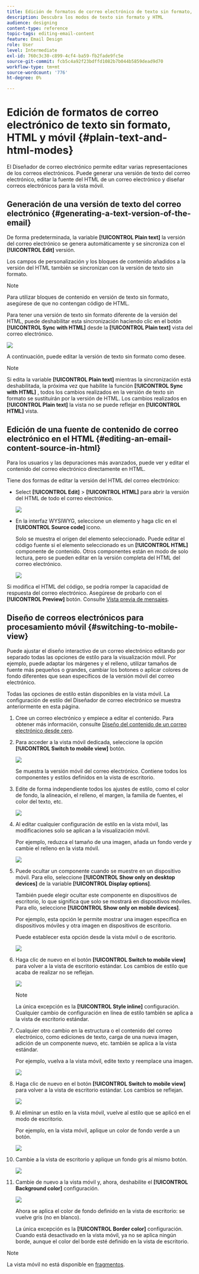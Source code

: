 ```yaml
---
title: Edición de formatos de correo electrónico de texto sin formato, HTML y móvil
description: Descubra los modos de texto sin formato y HTML
audience: designing
content-type: reference
topic-tags: editing-email-content
feature: Email Design
role: User
level: Intermediate
exl-id: 760c3c30-c899-4cf4-ba59-fb2fade9fc5e
source-git-commit: fcb5c4a92f23bdffd1082b7b044b5859dead9d70
workflow-type: tm+mt
source-wordcount: '776'
ht-degree: 0%

---
```


# Edición de formatos de correo electrónico de texto sin formato, HTML y móvil {#plain-text-and-html-modes}

El Diseñador de correo electrónico permite editar varias representaciones de los correos electrónicos. Puede generar una versión de texto del correo electrónico, editar la fuente del HTML de un correo electrónico y diseñar correos electrónicos para la vista móvil.

## Generación de una versión de texto del correo electrónico {#generating-a-text-version-of-the-email}

De forma predeterminada, la variable **[!UICONTROL Plain text]** la versión del correo electrónico se genera automáticamente y se sincroniza con el **[!UICONTROL Edit]** versión.

Los campos de personalización y los bloques de contenido añadidos a la versión del HTML también se sincronizan con la versión de texto sin formato.

>[!NOTE]
>
>Para utilizar bloques de contenido en versión de texto sin formato, asegúrese de que no contengan código de HTML.

Para tener una versión de texto sin formato diferente de la versión del HTML, puede deshabilitar esta sincronización haciendo clic en el botón **[!UICONTROL Sync with HTML]** desde la **[!UICONTROL Plain text]** vista del correo electrónico.

![](assets/email_designer_textversion.png)

A continuación, puede editar la versión de texto sin formato como desee.

>[!NOTE]
>
>Si edita la variable **[!UICONTROL Plain text]** mientras la sincronización está deshabilitada, la próxima vez que habilite la función **[!UICONTROL Sync with HTML]** , todos los cambios realizados en la versión de texto sin formato se sustituirán por la versión de HTML. Los cambios realizados en **[!UICONTROL Plain text]** la vista no se puede reflejar en **[!UICONTROL HTML]** vista.

## Edición de una fuente de contenido de correo electrónico en el HTML {#editing-an-email-content-source-in-html}

Para los usuarios y las depuraciones más avanzados, puede ver y editar el contenido del correo electrónico directamente en HTML.

Tiene dos formas de editar la versión del HTML del correo electrónico:

* Select **[!UICONTROL Edit]** > **[!UICONTROL HTML]** para abrir la versión del HTML de todo el correo electrónico.

   ![](assets/email_designer_html1.png)

* En la interfaz WYSIWYG, seleccione un elemento y haga clic en el **[!UICONTROL Source code]** icono.

   Solo se muestra el origen del elemento seleccionado. Puede editar el código fuente si el elemento seleccionado es un **[!UICONTROL HTML]** componente de contenido. Otros componentes están en modo de solo lectura, pero se pueden editar en la versión completa del HTML del correo electrónico.

   ![](assets/email_designer_html2.png)

Si modifica el HTML del código, se podría romper la capacidad de respuesta del correo electrónico. Asegúrese de probarlo con el **[!UICONTROL Preview]** botón. Consulte [Vista previa de mensajes](../../sending/using/previewing-messages.md).

## Diseño de correos electrónicos para procesamiento móvil {#switching-to-mobile-view}

Puede ajustar el diseño interactivo de un correo electrónico editando por separado todas las opciones de estilo para la visualización móvil. Por ejemplo, puede adaptar los márgenes y el relleno, utilizar tamaños de fuente más pequeños o grandes, cambiar los botones o aplicar colores de fondo diferentes que sean específicos de la versión móvil del correo electrónico.

Todas las opciones de estilo están disponibles en la vista móvil. La configuración de estilo del Diseñador de correo electrónico se muestra anteriormente en esta página.

1. Cree un correo electrónico y empiece a editar el contenido. Para obtener más información, consulte [Diseño del contenido de un correo electrónico desde cero](../../designing/using/designing-from-scratch.md#designing-an-email-content-from-scratch).
1. Para acceder a la vista móvil dedicada, seleccione la opción **[!UICONTROL Switch to mobile view]** botón.

   ![](assets/email_designer_mobile_view_switch.png)

   Se muestra la versión móvil del correo electrónico. Contiene todos los componentes y estilos definidos en la vista de escritorio.

1. Edite de forma independiente todos los ajustes de estilo, como el color de fondo, la alineación, el relleno, el margen, la familia de fuentes, el color del texto, etc.

   ![](assets/email_designer_mobile_view.png)

1. Al editar cualquier configuración de estilo en la vista móvil, las modificaciones solo se aplican a la visualización móvil.

   Por ejemplo, reduzca el tamaño de una imagen, añada un fondo verde y cambie el relleno en la vista móvil.

   ![](assets/email_designer_mobile_view_change.png)

1. Puede ocultar un componente cuando se muestre en un dispositivo móvil. Para ello, seleccione **[!UICONTROL Show only on desktop devices]** de la variable **[!UICONTROL Display options]**.

   También puede elegir ocultar este componente en dispositivos de escritorio, lo que significa que solo se mostrará en dispositivos móviles. Para ello, seleccione **[!UICONTROL Show only on mobile devices]**.

   Por ejemplo, esta opción le permite mostrar una imagen específica en dispositivos móviles y otra imagen en dispositivos de escritorio.

   Puede establecer esta opción desde la vista móvil o de escritorio.

   ![](assets/email_designer_mobile_hide.png)

1. Haga clic de nuevo en el botón **[!UICONTROL Switch to mobile view]** para volver a la vista de escritorio estándar. Los cambios de estilo que acaba de realizar no se reflejan.

   ![](assets/email_designer_mobile_view_desktop_no-change.png)

   >[!NOTE]
   >
   >La única excepción es la **[!UICONTROL Style inline]** configuración. Cualquier cambio de configuración en línea de estilo también se aplica a la vista de escritorio estándar.

1. Cualquier otro cambio en la estructura o el contenido del correo electrónico, como ediciones de texto, carga de una nueva imagen, adición de un componente nuevo, etc. también se aplica a la vista estándar.

   Por ejemplo, vuelva a la vista móvil, edite texto y reemplace una imagen.

   ![](assets/email_designer_mobile_view_change_content.png)

1. Haga clic de nuevo en el botón **[!UICONTROL Switch to mobile view]** para volver a la vista de escritorio estándar. Los cambios se reflejan.

   ![](assets/email_designer_mobile_view_desktop_content-change.png)

1. Al eliminar un estilo en la vista móvil, vuelve al estilo que se aplicó en el modo de escritorio.

   Por ejemplo, en la vista móvil, aplique un color de fondo verde a un botón.

   ![](assets/email_designer_mobile_view_background_mobile.png)

1. Cambie a la vista de escritorio y aplique un fondo gris al mismo botón.

   ![](assets/email_designer_mobile_view_background_desktop.png)

1. Cambie de nuevo a la vista móvil y, ahora, deshabilite el **[!UICONTROL Background color]** configuración.

   ![](assets/email_designer_mobile_view_background_mobile_disabled.png)

   Ahora se aplica el color de fondo definido en la vista de escritorio: se vuelve gris (no en blanco).

   La única excepción es la **[!UICONTROL Border color]** configuración. Cuando está desactivado en la vista móvil, ya no se aplica ningún borde, aunque el color del borde esté definido en la vista de escritorio.

>[!NOTE]
>
>La vista móvil no está disponible en [fragmentos](../../designing/using/using-reusable-content.md#about-fragments).
